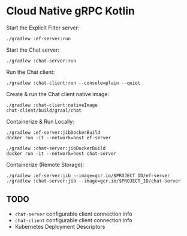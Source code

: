 # Cloud Native gRPC Kotlin

Start the Explicit Filter server:
```
./gradlew :ef-server:run
```

Start the Chat server:
```
./gradlew :chat-server:run
```

Run the Chat client:
```
./gradlew :chat-client:run --console=plain --quiet
```

Create & run the Chat client native image:
```
./gradlew :chat-client:nativeImage
chat-client/build/graal/chat
```

Containerize & Run Locally:
```
./gradlew :ef-server:jibDockerBuild
docker run -it --network=host ef-server

./gradlew :chat-server:jibDockerBuild
docker run -it --network=host chat-server
```


Containerize (Remote Storage):
```
./gradlew :ef-server:jib --image=gcr.io/$PROJECT_ID/ef-server
./gradlew :chat-server:jib --image=gcr.io/$PROJECT_ID/chat-server
```

## TODO

- `chat-server` configurable client connection info
- `chat-client` configurable client connection info
- Kubernetes Deployment Descriptors
